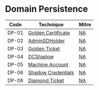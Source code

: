 # Domain Persistence

|Code     |Technique               |Mitre     |
|---------|------------------------|----------|
|DP-01   |[Golden Certificate](https://pentestlab.blog/2021/11/15/golden-certificate/)|[NA](https://attack.mitre.org/)|
|DP-02   |[AdminSDHolder](https://pentestlab.blog/2022/01/04/domain-persistence-adminsdholder/)|[NA](https://attack.mitre.org/)|
|DP-03   |[Golden Ticket](https://pentestlab.blog/2018/04/09/golden-ticket/)|[NA](https://attack.mitre.org/)|
|DP-04   |[DCShadow](https://pentestlab.blog/2018/04/16/dcshadow/)|[NA](https://attack.mitre.org/)|
|DP-05   |[Machine Account](https://pentestlab.blog/2022/01/17/domain-persistence-machine-account/)|[NA](https://attack.mitre.org/)|
|DP-06   |[Shadow Credentials](https://pentestlab.blog/2022/02/07/shadow-credentials/)|[NA](https://attack.mitre.org/)|
|DP-06   |[Diamond Ticket](https://pentestlab.blog/)|[NA](https://attack.mitre.org/)|
